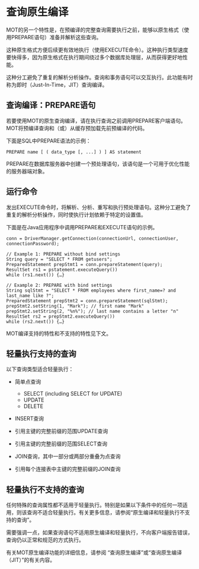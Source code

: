 # 查询原生编译<a name="ZH-CN_TOPIC_0289900932"></a>

MOT的另一个特性是，在预编译的完整查询需要执行之前，能够以原生格式（使用PREPARE语句）准备并解析这些查询。

这种原生格式方便后续更有效地执行（使用EXECUTE命令）。这种执行类型速度要快得多，因为原生格式在执行期间绕过多个数据库处理层，从而获得更好地性能。

这种分工避免了重复的解析分析操作。查询和事务语句可以交互执行。此功能有时称为即时（Just-In-Time，JIT）查询编译。

## 查询编译：PREPARE语句<a name="zh-cn_topic_0283137241_zh-cn_topic_0280525137_section66676052"></a>

若要使用MOT的原生查询编译，请在执行查询之前调用PREPARE客户端语句。MOT将预编译查询和（或）从缓存预加载先前预编译的代码。

下面是SQL中PREPARE语法的示例：

```
PREPARE name [ ( data_type [, ...] ) ] AS statement 
```

PREPARE在数据库服务器中创建一个预处理语句，该语句是一个可用于优化性能的服务器端对象。

## 运行命令<a name="zh-cn_topic_0283137241_zh-cn_topic_0280525137_section63213558"></a>

发出EXECUTE命令时，将解析、分析、重写和执行预处理语句。这种分工避免了重复的解析分析操作，同时使执行计划依赖于特定的设置值。

下面是在Java应用程序中调用PREPARE和EXECUTE语句的示例。

```
conn = DriverManager.getConnection(connectionUrl, connectionUser, connectionPassword); 

// Example 1: PREPARE without bind settings 
String query = "SELECT * FROM getusers";  
PreparedStatement prepStmt1 = conn.prepareStatement(query); 
ResultSet rs1 = pstatement.executeQuery()) 
while (rs1.next()) {…} 

// Example 2: PREPARE with bind settings 
String sqlStmt = "SELECT * FROM employees where first_name=? and last_name like ?"; 
PreparedStatement prepStmt2 = conn.prepareStatement(sqlStmt); 
prepStmt2.setString(1, "Mark"); // first name "Mark" 
prepStmt2.setString(2, "%n%"); // last name contains a letter "n"
ResultSet rs2 = prepStmt2.executeQuery()) 
while (rs2.next()) {…}
```

MOT编译支持的特性和不支持的特性见下文。

## 轻量执行支持的查询<a name="zh-cn_topic_0283137241_zh-cn_topic_0280525137_section32051116"></a>

以下查询类型适合轻量执行：

-   简单点查询
    -   SELECT \(including SELECT for UPDATE\)
    -   UPDATE
    -   DELETE

-   INSERT查询
-   引用主键的完整前缀的范围UPDATE查询
-   引用主键的完整前缀的范围SELECT查询
-   JOIN查询，其中一部分或两部分重叠为点查询
-   引用每个连接表中主键的完整前缀的JOIN查询

## 轻量执行不支持的查询<a name="zh-cn_topic_0283137241_zh-cn_topic_0280525137_section20024589"></a>

任何特殊的查询属性都不适用于轻量执行。特别是如果以下条件中的任何一项适用，则该查询不适合轻量执行。有关更多信息，请参阅“原生编译和轻量执行不支持的查询”。

需要强调一点，如果查询语句不适用原生编译和轻量执行，不向客户端报告错误，查询仍以正常和规范的方式执行。

有关MOT原生编译功能的详细信息，请参阅 “查询原生编译”或“查询原生编译（JIT）”的有关内容。

